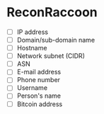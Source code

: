 # ReconRaccoon

- [ ] IP address
- [ ] Domain/sub-domain name
- [ ] Hostname
- [ ] Network subnet (CIDR)
- [ ] ASN
- [ ] E-mail address
- [ ] Phone number
- [ ] Username
- [ ] Person's name
- [ ] Bitcoin address
